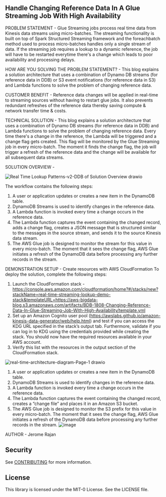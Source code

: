 ## Handle Changing Reference Data In A Glue Streaming Job With High Availability

PROBLEM STATEMENT - Glue Streaming jobs process real time data from Kinesis data streams using micro-batches. The streaming functionality is built on top of Spark Structured Streaming framework and the foreachbatch method used to process micro-batches handles only a single stream of data. If the streaming job requires a lookup to a dynamic reference, the job will have to be restarted everytime there's a change which leads to poor availability and processing delays.

HOW ARE YOU SOLVING THE PROBLEM STATEMENT? - This blog explains a solution architecture that uses a combination of Dynamo DB streams (for reference data in DDB) or S3 event notifications (for reference data in S3) and Lambda functions to solve the problem of changing reference data.

CUSTOMER BENEFIT - Reference data changes will be applied in real-time to streaming sources without having to restart glue jobs. It also prevents redundant refreshes of the reference data thereby saving compute & network transfer time & costs.

TECHNICAL SOLUTION - This blog explains a solution architecture that uses a combination of Dynamo DB streams (for reference data in DDB) and Lambda functions to solve the problem of changing reference data. Every time there's a change in the reference, the Lambda will be triggered and a change flag gets created. This flag will be monitored by the Glue Streaming job in every micro-batch. The moment it finds the change flag, the job will trigger a refresh of the reference data and the change will be available for all subsequent data streams.

SOLUTION OVERVIEW - 

![Real Time Lookup Patterns-v2-DDB of Solution Overview drawio](https://user-images.githubusercontent.com/11506905/150310854-a36de3ff-c514-4d98-821f-44b976a68434.png)

The workflow contains the following steps:

1.	A user or application updates or creates a new item in the DynamoDB table.
2.	DynamoDB Streams is used to identify changes in the reference data. 
3.	A Lambda function is invoked every time a change occurs in the reference data. 
4.	The Lambda function captures the event containing the changed record, adds a change flag, creates a JSON message that is structured similar to the messages in the source stream, and sends it to the source Kinesis data stream. 
5.	The AWS Glue job is designed to monitor the stream for this value in every micro-batch. The moment that it sees the change flag, AWS Glue initiates a refresh of the DynamoDB data before processing any further records in the stream.



DEMONSTRATION SETUP - 
Create resources with AWS CloudFormation
To deploy the solution, complete the following steps:

1.	Launch the CloudFormation stack - https://console.aws.amazon.com/cloudformation/home?#/stacks/new?stackName=real-time-streaming-lookup-demo-stack&templateURL=https://aws-bigdata-blog.s3.amazonaws.com/artifacts/BDB-1808-Changing-Reference-Data-In-Glue-Streaming-Job-With-High-Availability/template.yml
3.	Set up an Amazon Cognito user pool (https://awslabs.github.io/amazon-kinesis-data-generator/web/help.html) and test if you can access the KDG URL specified in the stack’s output tab. Furthermore, validate if you can log in to KDG using the credentials provided while creating the stack. You should now have the required resources available in your AWS account.
4.	Verify this list with the resources in the output section of the CloudFormation stack.

![real-time-architecture-diagram-Page-1 drawio](https://user-images.githubusercontent.com/11506905/150673751-c2a04037-9040-47d6-b953-8069cf9fd10c.png)

1.	A user or application updates or creates a new item in the DynamoDB table.
2.	DynamoDB Streams is used to identify changes in the reference data. 
3.	A Lambda function is invoked every time a change occurs in the reference data. 
4.	The Lambda function captures the event containing the changed record, creates a “change file” and places it in an Amazon S3 bucket.
5.	The AWS Glue job is designed to monitor the S3 prefix for this value in every micro-batch. The moment that it sees the change flag, AWS Glue initiates a refresh of the DynamoDB data before processing any further records in the stream.
![image](https://user-images.githubusercontent.com/11506905/150673756-3b8eb7e1-85b1-487f-87e4-6ce671ad49bd.png)


AUTHOR - Jerome Rajan

## Security

See [CONTRIBUTING](CONTRIBUTING.md#security-issue-notifications) for more information.

## License

This library is licensed under the MIT-0 License. See the LICENSE file.
